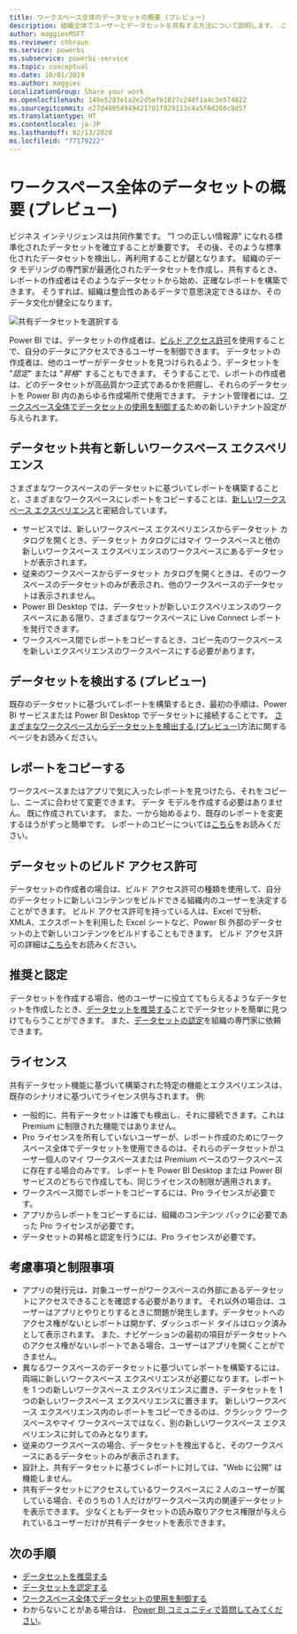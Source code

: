 ```yaml
---
title: ワークスペース全体のデータセットの概要 (プレビュー)
description: 組織全体でユーザーとデータセットを共有する方法について説明します。 これで、各自のワークスペースのデータセットに基づいてレポートを作成できます。
author: maggiesMSFT
ms.reviewer: chbraun
ms.service: powerbi
ms.subservice: powerbi-service
ms.topic: conceptual
ms.date: 10/01/2019
ms.author: maggies
LocalizationGroup: Share your work
ms.openlocfilehash: 148e5283e1a2e2d5ef61027c24df1a4c3e574822
ms.sourcegitcommit: e27d40054949421701f829113c4a5f6d260c8d5f
ms.translationtype: HT
ms.contentlocale: ja-JP
ms.lasthandoff: 02/13/2020
ms.locfileid: "77179222"
---
```

# <a name="intro-to-datasets-across-workspaces-preview"></a>ワークスペース全体のデータセットの概要 (プレビュー)

ビジネス インテリジェンスは共同作業です。 "1 つの正しい情報源" になれる標準化されたデータセットを確立することが重要です。 その後、そのような標準化されたデータセットを検出し、再利用することが鍵となります。 組織のデータ モデリングの専門家が最適化されたデータセットを作成し、共有するとき、レポートの作成者はそのようなデータセットから始め、正確なレポートを構築できます。 そうすれば、組織は整合性のあるデータで意思決定できるほか、そのデータ文化が健全になります。

![共有データセットを選択する](media/service-datasets-across-workspaces/power-bi-select-shared-dataset.png)

Power BI では、データセットの作成者は、[ビルド アクセス許可](service-datasets-build-permissions.md)を使用することで、自分のデータにアクセスできるユーザーを制御できます。 データセットの作成者は、他のユーザーがデータセットを見つけられるよう、データセットを "*認定*" または "*昇格*" することもできます。 そうすることで、レポートの作成者は、どのデータセットが高品質かつ正式であるかを把握し、それらのデータセットを Power BI 内のあらゆる作成場所で使用できます。 テナント管理者には、[ワークスペース全体でデータセットの使用を制御する](service-datasets-admin-across-workspaces.md)ための新しいテナント設定が与えられます。

## <a name="dataset-sharing-and-the-new-workspace-experience"></a>データセット共有と新しいワークスペース エクスペリエンス

さまざまなワークスペースのデータセットに基づいてレポートを構築することと、さまざまなワークスペースにレポートをコピーすることは、[新しいワークスペース エクスペリエンス](service-create-the-new-workspaces.md)と密結合しています。

- サービスでは、新しいワークスペース エクスペリエンスからデータセット カタログを開くとき、データセット カタログにはマイ ワークスペースと他の新しいワークスペース エクスペリエンスのワークスペースにあるデータセットが表示されます。 
- 従来のワークスペースからデータセット カタログを開くときは、そのワークスペースのデータセットのみが表示され、他のワークスペースのデータセットは表示されません。
- Power BI Desktop では、データセットが新しいエクスペリエンスのワークスペースにある限り、さまざまなワークスペースに Live Connect レポートを発行できます。
- ワークスペース間でレポートをコピーするとき、コピー先のワークスペースを新しいエクスペリエンスのワークスペースにする必要があります。

## <a name="discover-datasets-preview"></a>データセットを検出する (プレビュー)

既存のデータセットに基づいてレポートを構築するとき、最初の手順は、Power BI サービスまたは Power BI Desktop でデータセットに接続することです。 [さまざまなワークスペースからデータセットを検出する (プレビュー)](service-datasets-discover-across-workspaces.md)方法に関するページをお読みください。

## <a name="copy-a-report"></a>レポートをコピーする

ワークスペースまたはアプリで気に入ったレポートを見つけたら、それをコピーし、ニーズに合わせて変更できます。 データ モデルを作成する必要はありません。 既に作成されています。 また、一から始めるより、既存のレポートを変更するほうがずっと簡単です。 レポートのコピーについては[こちら](service-datasets-copy-reports.md)をお読みください。

## <a name="build-permission-for-datasets"></a>データセットのビルド アクセス許可

データセットの作成者の場合は、ビルド アクセス許可の種類を使用して、自分のデータセットに新しいコンテンツをビルドできる組織内のユーザーを決定することができます。 ビルド アクセス許可を持っている人は、Excel で分析、XMLA、エクスポートを利用した Excel シートなど、Power BI 外部のデータセットの上で新しいコンテンツをビルドすることもできます。 ビルド アクセス許可の詳細は[こちら](service-datasets-build-permissions.md)をお読みください。

## <a name="promotion-and-certification"></a>推奨と認定

データセットを作成する場合、他のユーザーに役立ててもらえるようなデータセットを作成したとき、[データセットを推奨する](service-datasets-promote.md)ことでデータセットを簡単に見つけてもらうことができます。 また、[データセットの認定](service-datasets-certify.md)を組織の専門家に依頼できます。

## <a name="licensing"></a>ライセンス

共有データセット機能に基づいて構築された特定の機能とエクスペリエンスは、既存のシナリオに基づいてライセンス供与されます。 例:

- 一般的に、共有データセットは誰でも検出し、それに接続できます。これは Premium に制限された機能ではありません。
- Pro ライセンスを所有していないユーザーが、レポート作成のためにワークスペース全体でデータセットを使用できるのは、それらのデータセットがユーザー個人のマイ ワークスペースまたは Premium ベースのワークスペースに存在する場合のみです。 レポートを Power BI Desktop または Power BI サービスのどちらで作成しても、同じライセンスの制限が適用されます。
- ワークスペース間でレポートをコピーするには、Pro ライセンスが必要です。
- アプリからレポートをコピーするには、組織のコンテンツ パックに必要であった Pro ライセンスが必要です。
- データセットの昇格と認定を行うには、Pro ライセンスが必要です。

## <a name="considerations-and-limitations"></a>考慮事項と制限事項

- アプリの発行元は、対象ユーザーがワークスペースの外部にあるデータセットにアクセスできることを確認する必要があります。 それ以外の場合は、ユーザーはアプリとやりとりするときに問題が発生します。データセットへのアクセス権がないとレポートは開かず、ダッシュボード タイルはロック済みとして表示されます。 また、ナビゲーションの最初の項目がデータセットへのアクセス権がないレポートである場合、ユーザーはアプリを開くことができません。
- 異なるワークスペースのデータセットに基づいてレポートを構築するには、両端に新しいワークスペース エクスペリエンスが必要になります。レポートを 1 つの新しいワークスペース エクスペリエンスに置き、データセットを 1 つの新しいワークスペース エクスペリエンスに置きます。 新しいワークスペース エクスペリエンス内のレポートをコピーできるのは、クラシック ワークスペースやマイ ワークスペースではなく、別の新しいワークスペース エクスペリエンスに対してのみとなります。 
- 従来のワークスペースの場合、データセットを検出すると、そのワークスペースにあるデータセットのみが表示されます。
- 設計上、共有データセットに基づくレポートに対しては、"Web に公開" は機能しません。
- 共有データセットにアクセスしているワークスペースに 2 人のユーザーが属している場合、そのうちの 1 人だけがワークスペース内の関連データセットを表示できます。 少なくともデータセットの読み取りアクセス権限が与えられているユーザーだけが共有データセットを表示できます。 

## <a name="next-steps"></a>次の手順

- [データセットを推奨する](service-datasets-promote.md)
- [データセットを認定する](service-datasets-certify.md)
- [ワークスペース全体でデータセットの使用を制御する](service-datasets-admin-across-workspaces.md)
- わからないことがある場合は、 [Power BI コミュニティで質問してみてください](https://community.powerbi.com/)。
